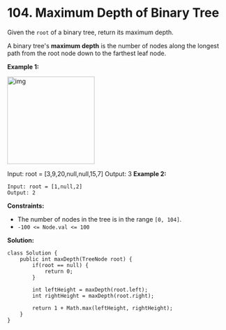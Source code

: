 # 104. Maximum Depth of Binary Tree

Given the `root` of a binary tree, return its maximum depth.

A binary tree's **maximum depth** is the number of nodes along the longest path from the root node down to the farthest leaf node.

**Example 1:**

<img src="https://assets.leetcode.com/uploads/2020/11/26/tmp-tree.jpg" alt="img" style="height:200px; width: 200px;"/>

Input: root = [3,9,20,null,null,15,7]
Output: 3
**Example 2:**
```
Input: root = [1,null,2]
Output: 2
```
**Constraints:**

* The number of nodes in the tree is in the range `[0, 104]`.
* `-100 <= Node.val <= 100`

**Solution:**
```
class Solution {
    public int maxDepth(TreeNode root) {
        if(root == null) {
            return 0;
        }

        int leftHeight = maxDepth(root.left);
        int rightHeight = maxDepth(root.right);

        return 1 + Math.max(leftHeight, rightHeight);
    }
}
```
